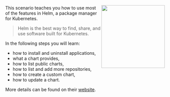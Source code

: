 <img align="right" src="./assets/helm.png" width="200">
This scenario teaches you how to use most of the features in Helm, a package manager for Kubernetes.

> Helm is the best way to find, share, and use software built for Kubernetes.

In the following steps you will learn:

- how to install and uninstall applications,
- what a chart provides,
- how to list public charts,
- how to list and add more repositories,
- how to create a custom chart,
- how to update a chart.

More details can be found on their [website](http://www.helm.sh/).
